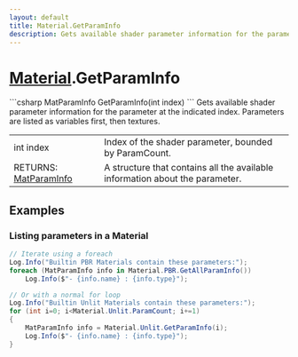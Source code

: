```yaml
---
layout: default
title: Material.GetParamInfo
description: Gets available shader parameter information for the parameter at the indicated index. Parameters are listed as variables first, then textures.
---
```

# [Material]({{site.url}}/Pages/Reference/Material.html).GetParamInfo

<div class='signature' markdown='1'>
```csharp
MatParamInfo GetParamInfo(int index)
```
Gets available shader parameter information for the
parameter at the indicated index. Parameters are listed as
variables first, then textures.
</div>

|  |  |
|--|--|
|int index|Index of the shader parameter, bounded by             ParamCount.|
|RETURNS: [MatParamInfo]({{site.url}}/Pages/Reference/MatParamInfo.html)|A structure that contains all the available information about the parameter.|





## Examples

### Listing parameters in a Material
```csharp
// Iterate using a foreach
Log.Info("Builtin PBR Materials contain these parameters:");
foreach (MatParamInfo info in Material.PBR.GetAllParamInfo())
	Log.Info($"- {info.name} : {info.type}");

// Or with a normal for loop
Log.Info("Builtin Unlit Materials contain these parameters:");
for (int i=0; i<Material.Unlit.ParamCount; i+=1)
{
	MatParamInfo info = Material.Unlit.GetParamInfo(i);
	Log.Info($"- {info.name} : {info.type}");
}
```

